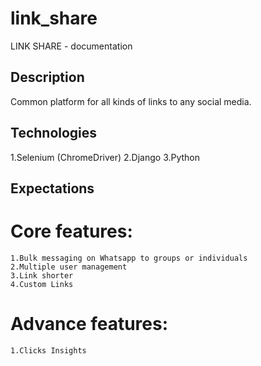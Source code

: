 # link_share

LINK SHARE - documentation

## Description
Common platform for all kinds of links to any social media.

## Technologies
1.Selenium (ChromeDriver)
2.Django
3.Python

## Expectations
# Core features:
	1.Bulk messaging on Whatsapp to groups or individuals
	2.Multiple user management
	3.Link shorter
	4.Custom Links
# Advance features:
	1.Clicks Insights
